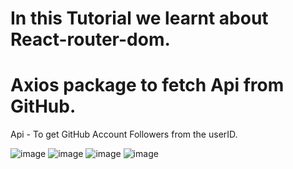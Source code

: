 # In this Tutorial we learnt about React-router-dom.
# Axios package to fetch Api from GitHub.

Api - To get GitHub Account Followers from the userID.

![image](https://github.com/itsAniketChavan/react-series/assets/115894292/b93644a3-b858-4885-817c-2beee57a0f37)
![image](https://github.com/itsAniketChavan/react-series/assets/115894292/c77d4049-1665-4054-9dc0-b2d04af72271)
![image](https://github.com/itsAniketChavan/react-series/assets/115894292/9df17cf2-2cbc-42cb-b8d7-ddffd55b9cd7)
![image](https://github.com/itsAniketChavan/react-series/assets/115894292/2550c32f-921a-4359-bad3-fe45c8aaede4)







